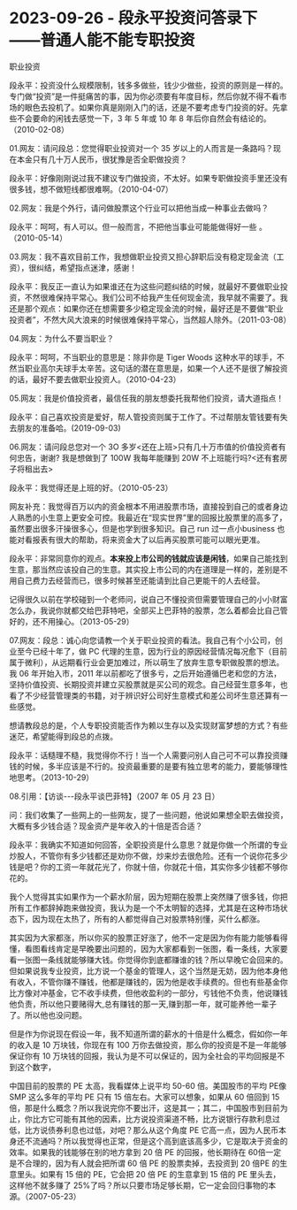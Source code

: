 # 2023-09-26 - 段永平投资问答录下——普通人能不能专职投资

职业投资

段永平：投资没什么规模限制，钱多多做些，钱少少做些，投资的原则是一样的。专门做“投资”是一件挺痛苦的事，因为你必须要有年度目标，然后你就不得不看市场的眼色去投机了。如果你真是刚刚入门的话，还是不要考虑专门投资的好。先拿些不会要命的闲钱去感觉一下，3 年 5 年或 10 年 8 年后你自然会有结论的。（2010-02-08）

01.网友：请问段总：您觉得职业投资对一个 35 岁以上的人而言是一条路吗？现在本金只有几十万人民币，很犹豫是否全职做投资？

段永平：好像刚刚说过我不建议专门做投资，不太好。如果专职做投资手里还没有很多钱，想不做短线都很难啊。（2010-04-07）

02.网友：我是个外行，请问做股票这个行业可以把他当成一种事业去做吗？

段永平：呵呵，有人可以。但一般而言，不把他当事业可能能做得好一些 。（2010-05-14）

03.网友：我不喜欢目前工作，我想做职业投资又担心辞职后没有稳定现金流（工资），很纠结，希望指点迷津，感谢！

段永平：我反正一直认为如果谁还在为这些问题纠结的时候，就最好不要做职业投资，不然很难保持平常心。我们公司不给我产生任何现金流，我早就不需要了。我还是那个观点：如果你还在想需要多少稳定现金流的时候，最好还是不要做“职业投资者”，不然大风大浪来的时候很难保持平常心，当然超人除外。（2011-03-08）

04.网友：为什么不要当职业？

段永平：呵呵，不当职业的意思是：除非你是 Tiger Woods 这种水平的球手，不然当职业高尔夫球手太辛苦。这句话的潜在意思是，如果一个人还不是很了解投资的话，最好不要去做职业投资人。（2010-04-23）

05.网友：我是价值投资者，最信任我的朋友想委托我帮他们投资，请大道指点！

段永平：自己喜欢投资是爱好，帮人管投资则属于工作了。不过帮朋友管钱要有失去朋友的准备哈。(2019-09-03)

06.网友：请问段总您对一个 3O 多岁<还在上班>只有几十万市值的价值投资者有何忠告，谢谢? 我是想做到了 100W 我每年能赚到 20W 不上班能行吗?<还有套房子将租出去>

段永平：我觉得还是上班的好。（2010-05-23）

网友补充：我觉得百万以内的资金根本不用进股票市场，直接投到自己的或者身边人熟悉的小生意上更安全可控。我最近在“现实世界”里的回报比股票里的高多了，虽然要出很多汗操很多心，但是也学到很多知识。自己 run 过一点小business 也能对看报表有很大的帮助，将来资金大了以后再买股票可能可以眼光更准。

段永平：非常同意你的观点。**本来投上市公司的钱就应该是闲钱**，如果自己能找到生意，那当然应该投自己的生意。其实投上市公司的内在道理是一样的，差别是不用自己费力去经营而已，很多时候甚至还能请到比自己更能干的人去经营。

记得很久以前在学校碰到一个老师问，说自己不懂投资但需要管理自己的小小财富怎么办，我说你就都交给巴菲特吧，全部买上巴菲特的股票，怎么着都会比自己管好的，还不用操心。（2013-05-29）

07.网友：段总：诚心向您请教一个关于职业投资的看法。我自己有个小公司，创业至今已经十年了，做 PC 代理的生意，因为行业的原因经营情况每况愈下（目前属于微利），从远期看行业会更加难过，所以萌生了放弃生意专职做股票的想法。我 06 年开始入市，2011 年以前都吃了很多亏，之后开始遵循巴老和您的方法，坚持价值投资、长期投资并建立买股票就是买公司的观念。自己经营生意多年，也看了不少经营管理类的书籍，对于辨识好公司好生意模式和差公司坏生意还算有一些感觉。

想请教段总的是，个人专职投资能否作为赖以生存以及实现财富梦想的方式？有些迷茫，希望能得到段总的点拨。

段永平：话糙理不糙，我觉得你不行！当一个人需要问别人自己可不可以靠投资赚钱的时候，多半应该是不行的。投资最重要的是要有独立思考的能力，要能够理性地思考。（2013-10-29）

08.引用：【访谈---段永平谈巴菲特】（2007 年 05 月 23 日）

问：我们收集了一些网上的一些网友，提了一些问题，他说如果想全职去做投资，大概有多少钱合适？现金资产是年收入的十倍是否合适？

段永平：我确实不知道如何回答，全职投资是什么意思？就是你做一个所谓的专业炒股人，不管你有多少钱都还是劝你不做，炒来炒去很危险。还有一个说你花多少钱是吧？你的工资一年就花光了，你就十倍，你就花十倍，其实你多少钱都不够你花的。

我个人觉得其实如果作为一个薪水阶层，因为短期在股票上突然赚了很多钱，你把所有工作都辞掉跑来做投资，我认为是一个不太明智的选择，尤其是在这种市场状态下，因为现在太热了，所有的人都觉得自己对股票特别懂，买什么都涨。

其实因为大家都涨，所以你买的股票正好涨了，他不一定是因为你有能力能够看得懂，看图看线肯定是早晚要出问题的，因为大家都看到一张图，看一条线，大家要看一张图一条线就能够赚大钱。你觉得你到底都赚谁的钱？所以早晚它会回来的。但如果说我专业投资，比方说一个基金的管理人，这个当然是无妨，因为他本身他有收入，不管你赚不赚钱，他都是赚钱的，因为他是收手续费的。但也有些基金你比方像对冲基金，它不收手续费，但他收盈利的一部分，亏钱他不负责，他说赚钱他负责，所以他只要赌得大,总有赚钱的那一天,赚到那一年，就可能养他一辈子了。所以他也没问题。

但是作为你说现在假设一年，我不知道所谓的薪水的十倍是什么概念，假如你一年的收入是 10 万块钱，你现在有 100 万你去做投资，那么你的投资是不是一年能够保证你有 10 万块钱的回报，我认为是不可以保证的，因为全社会的平均回报是不到这个数字，

中国目前的股票的 PE 太高，我看媒体上说平均 50-60 倍。美国股市的平均 PE像 SMP 这么多年的平均 PE 只有 15 倍左右。大家可以想象，如果从 60 倍回到 15倍，那是什么概念？所以我说完你不要出汗，这是其一；其二，中国股市到目前为止，你比方它可能有其他的因素，比方说投资渠道不畅，比方说银行存款利息过低，比方说债券利息也过低，对吧？那么从这个角度 PE 它高一点，因为人民币本身还不流通吗？所以我觉得也正常，但是这个高到底该高多少，它是取决于资金的效率。如果我的钱能够在别的地方拿到 20 倍 PE 的回报，他长期待在 60倍一定是不合理的，因为有人就会把所谓 60 倍 PE 的股票卖掉，去投资到 20 倍PE 的生意里头。如果有 15 倍的 PE，它会把 20 倍 PE 的生意拿到 15 倍的 PE 里头去，这样他不就多赚了 25%了吗？所以只要市场足够长期，它一定会回归事物的本源。（2007-05-23）